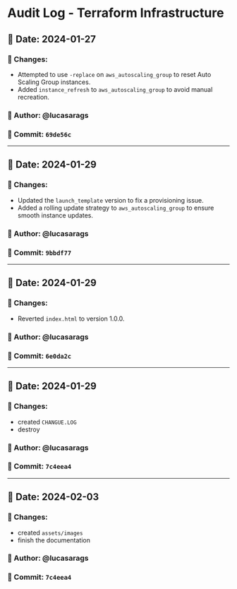 # Audit Log - Terraform Infrastructure  

## 📅 Date: 2024-01-27  
### 🔹 Changes:  
- Attempted to use `-replace` on `aws_autoscaling_group` to reset Auto Scaling Group instances.  
- Added `instance_refresh` to `aws_autoscaling_group` to avoid manual recreation.    

### 👤 Author: @lucasarags  
### 📌 Commit: `69de56c`  
---  
## 📅 Date: 2024-01-29  
### 🔹 Changes:  
- Updated the `launch_template` version to fix a provisioning issue.  
- Added a rolling update strategy to `aws_autoscaling_group` to ensure smooth instance updates.  

### 👤 Author: @lucasarags  
### 📌 Commit: `9bbdf77`  

---

## 📅 Date: 2024-01-29  
### 🔹 Changes:  
- Reverted `index.html` to version 1.0.0.  

### 👤 Author: @lucasarags  
### 📌 Commit: `6e0da2c`

---

## 📅 Date: 2024-01-29  
### 🔹 Changes:  
- created `CHANGUE.LOG`
- destroy  

### 👤 Author: @lucasarags  
### 📌 Commit: `7c4eea4`

---

## 📅 Date: 2024-02-03  
### 🔹 Changes:  
- created `assets/images`
- finish the documentation 

### 👤 Author: @lucasarags  
### 📌 Commit: `7c4eea4`